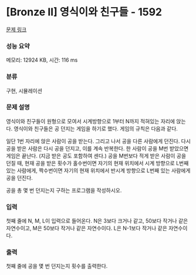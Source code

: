 # [Bronze II] 영식이와 친구들 - 1592 

[문제 링크](https://www.acmicpc.net/problem/1592) 

### 성능 요약

메모리: 12924 KB, 시간: 116 ms

### 분류

구현, 시뮬레이션

### 문제 설명

<p>영식이와 친구들이 원형으로 모여서 시계방향으로 1부터 N까지 적혀있는 자리에 앉는다. 영식이와 친구들은 공 던지는 게임을 하기로 했다. 게임의 규칙은 다음과 같다.</p>

<p>일단 1번 자리에 앉은 사람이 공을 받는다. 그리고 나서 공을 다른 사람에게 던진다. 다시 공을 받은 사람은 다시 공을 던지고, 이를 계속 반복한다. 한 사람이 공을 M번 받았으면 게임은 끝난다. (지금 받은 공도 포함하여 센다.) 공을 M번보다 적게 받은 사람이 공을 던질 때, 현재 공을 받은 횟수가 홀수번이면 자기의 현재 위치에서 시계 방향으로 L번째 있는 사람에게, 짝수번이면 자기의 현재 위치에서 반시계 방향으로 L번째 있는 사람에게 공을 던진다.</p>

<p>공을 총 몇 번 던지는지 구하는 프로그램을 작성하시오.</p>

### 입력 

 <p>첫째 줄에 N, M, L이 입력으로 들어온다. N은 3보다 크거나 같고, 50보다 작거나 같은 자연수이고, M은 50보다 작거나 같은 자연수이다. L은 N-1보다 작거나 같은 자연수이다.</p>

### 출력 

 <p>첫째 줄에 공을 몇 번 던지는지 횟수를 출력한다.</p>

